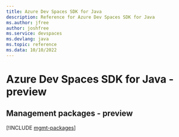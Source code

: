 ```yaml
---
title: Azure Dev Spaces SDK for Java
description: Reference for Azure Dev Spaces SDK for Java
ms.author: jfree
author: joshfree
ms.service: devspaces
ms.devlang: java
ms.topic: reference
ms.data: 10/10/2022
---
```

# Azure Dev Spaces SDK for Java - preview

## Management packages - preview
[!INCLUDE [mgmt-packages](dev-spaces-mgmt-index.md)]